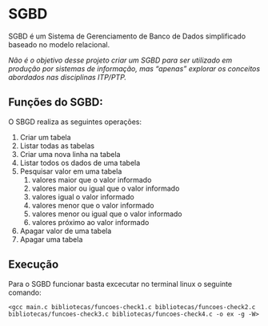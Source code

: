 # SGBD
SGBD é um Sistema de Gerenciamento de Banco de Dados simplificado baseado no modelo relacional.

*Não é o objetivo desse projeto criar um SGBD para ser utilizado em produção por sistemas de informação, mas “apenas” explorar os conceitos abordados nas disciplinas ITP/PTP.*

## Funções do SGBD:
O SBGD realiza as seguintes operações:
1. Criar um tabela
2. Listar todas as tabelas
3. Criar uma nova linha na tabela
4. Listar todos os dados de uma tabela
5. Pesquisar valor em uma tabela
	1. valores maior que o valor informado
	2. valores maior ou igual que o valor informado
	3. valores igual o valor informado
	4. valores menor que o valor informado
	5. valores menor ou igual que o valor informado
	6. valores próximo ao valor informado
6. Apagar valor de uma tabela
7. Apagar uma tabela

## Execução
Para o SGBD funcionar basta excecutar no terminal linux o seguinte comando:

`<gcc main.c bibliotecas/funcoes-check1.c bibliotecas/funcoes-check2.c bibliotecas/funcoes-check3.c bibliotecas/funcoes-check4.c -o ex -g -W>`
